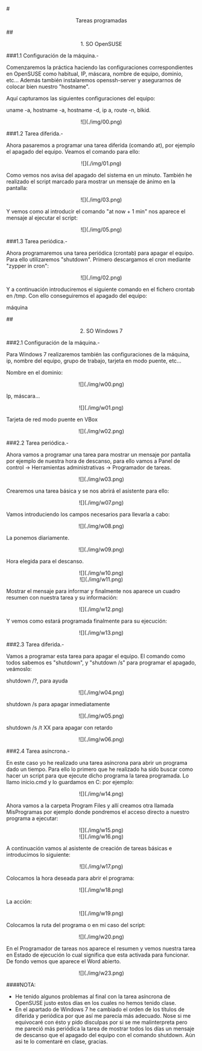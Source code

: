 #<center>Tareas programadas</center>

##<center>1. SO OpenSUSE</center>

###1.1 Configuración de la máquina.-


Comenzaremos la práctica haciendo las configuraciones correspondientes en OpenSUSE como habitual, IP, máscara, nombre de equipo, dominio, etc... Además también instalaremos openssh-server y asegurarnos de colocar bien nuestro "hostname".

Aquí capturamos las siguientes configuraciones del equipo:

uname -a,
hostname -a,
hostname -d,
ip a,
route -n,
blkid.

<center>![](./img/00.png)</center>

###1.2 Tarea diferida.-


Ahora pasaremos a programar una tarea diferida (comando at), por ejemplo el apagado del equipo. Veamos el comando para ello:

<center>![](./img/01.png)</center>

Como vemos nos avisa del apagado del sistema en un minuto. También he realizado el script marcado para mostrar un mensaje de ánimo en la pantalla:

<center>![](./img/03.png)</center>

Y vemos como al introducir el comando "at now + 1 min" nos aparece el mensaje al ejecutar el script:

<center>![](./img/05.png)</center>

###1.3 Tarea periódica.-

Ahora programaremos una tarea periódica (crontab) para apagar el equipo. Para ello utilizaremos "shutdown". Primero descargamos el cron mediante "zypper in cron":

<center>![](./img/02.png)</center>

Y a continuación introduciremos el siguiente comando en el fichero crontab en /tmp. Con ello conseguiremos el apagado del equipo:

 máquina


##<center>2. SO Windows 7</center>

###2.1 Configuración de la máquina.-

Para Windows 7 realizaremos también las configuraciones de la máquina, ip, nombre del equipo, grupo de trabajo, tarjeta en modo puente, etc...

Nombre en el dominio:
<center>![](./img/w00.png)</center>

Ip, máscara...
<center>![](./img/w01.png)</center>

Tarjeta de red modo puente en VBox
<center>![](./img/w02.png)</center>


###2.2 Tarea periódica.-

Ahora vamos a programar una tarea para mostrar un mensaje por pantalla por ejemplo de nuestra hora de descanso, para ello vamos a Panel de control -> Herramientas administrativas -> Programador de tareas.

<center>![](./img/w03.png)</center>

Crearemos una tarea básica y se nos abrirá el asistente para ello:

<center>![](./img/w07.png)</center>

Vamos introduciendo los campos necesarios para llevarla a cabo:

<center>![](./img/w08.png)</center>

La ponemos diariamente.

<center>![](./img/w09.png)</center>

Hora elegida para el descanso.

<center>![](./img/w10.png)</center>
<center>![](./img/w11.png)</center>

Mostrar el mensaje para informar y finalmente nos aparece un cuadro resumen con nuestra tarea y su información:

<center>![](./img/w12.png)</center>

Y vemos como estará programada finalmente para su ejecución:

<center>![](./img/w13.png)</center>


###2.3 Tarea diferida.-

Vamos a programar esta tarea para apagar el equipo. El comando como todos sabemos es "shutdown", y "shutdown /s" para programar el apagado, veámoslo:

shutdown /?, para ayuda
 <center>![](./img/w04.png)</center>

shutdown /s para apagar inmediatamente
<center>![](./img/w05.png)</center>

shutdown /s /t XX para apagar con retardo
<center>![](./img/w06.png)</center>

###2.4 Tarea asíncrona.-

En este caso yo he realizado una tarea asíncrona para abrir un programa dado un tiempo. Para ello lo primero que he realizado ha sido buscar como hacer un script para que ejecute dicho programa la tarea programada. Lo llamo inicio.cmd y lo guardamos en C: por ejemplo:

<center>![](./img/w14.png)</center>

Ahora vamos a la carpeta Program Files y allí creamos otra llamada MisProgramas por ejemplo donde pondremos el acceso directo a nuestro programa a ejecutar:

<center>![](./img/w15.png)</center>
<center>![](./img/w16.png)</center>

A continuación vamos al asistente de creación de tareas básicas e introducimos lo siguiente:

<center>![](./img/w17.png)</center>

Colocamos la hora deseada para abrir el programa:

<center>![](./img/w18.png)</center>

La acción:

<center>![](./img/w19.png)</center>

Colocamos la ruta del programa o en mi caso del script:

<center>![](./img/w20.png)</center>

En el Programador de tareas nos aparece el resumen y vemos nuestra tarea en Estado de ejecución lo cual significa que esta activada para funcionar. De fondo vemos que aparece el Word abierto.

<center>![](./img/w23.png)</center>

####NOTA:

- He tenido algunos problemas al final con la tarea asíncrona de OpenSUSE justo estos días en los cuales no hemos tenido clase.
- En el apartado de Windows 7 he cambiado el orden de los títulos de diferida y periódica por que así me parecía más adecuado. Nose si me equivocaré con ésto y pido disculpas por si se me malinterpreta pero me pareció más periódica la tarea de mostrar todos los días un mensaje de descanso  que el apagado del equipo con el comando shutdown. Aún asi te lo comentaré en clase, gracias.











































